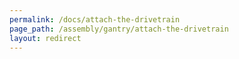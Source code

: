 ```yaml
---
permalink: /docs/attach-the-drivetrain
page_path: /assembly/gantry/attach-the-drivetrain
layout: redirect
---
```

